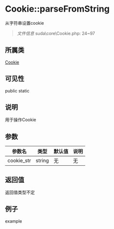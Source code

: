 # Cookie::parseFromString
从字符串设置cookie
> *文件信息* suda\core\Cookie.php: 24~97
## 所属类 

[Cookie](../Cookie.md)

## 可见性

  public  static
## 说明

用于操作Cookie

## 参数

| 参数名 | 类型 | 默认值 | 说明 |
|--------|-----|-------|-------|
| cookie_str |  string | 无 | 无 |

## 返回值
返回值类型不定

## 例子

example